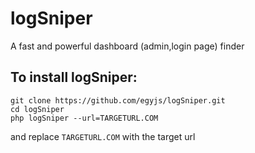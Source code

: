 # logSniper
A fast and powerful dashboard (admin,login page) finder

## To install logSniper:

    git clone https://github.com/egyjs/logSniper.git
    cd logSniper
    php logSniper --url=TARGETURL.COM
and replace `TARGETURL.COM` with the target url
